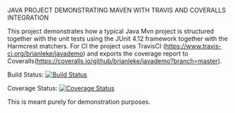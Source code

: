 
JAVA PROJECT DEMONSTRATING MAVEN WITH TRAVIS AND COVERALLS INTEGRATION

This project demonstrates how a typical Java Mvn project is structured together with the unit tests using the JUnit 4.12 framework together with the Harmcrest matchers. For CI the project uses TravisCI (https://www.travis-ci.org/brianleke/javademo) and exports the coverage report to Coveralls(https://coveralls.io/github/brianleke/javademo?branch=master).

Build Status: [![Build Status](https://www.travis-ci.org/brianleke/javademo.svg?branch=master)](https://www.travis-ci.org/brianleke/javademo)

Coverage Status: [![Coverage Status](https://coveralls.io/repos/github/brianleke/javademo/badge.svg?branch=master)](https://coveralls.io/github/brianleke/javademo?branch=master)


This is meant purely for demonstration purposes.
